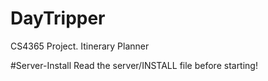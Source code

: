 # DayTripper
CS4365 Project. Itinerary Planner

#Server-Install
Read the server/INSTALL file before starting!
